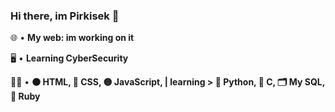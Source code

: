 ### Hi there, im Pirkisek 👋                              

🌐 • **My web: im working on it**

🖥️ • **Learning CyberSecurity**

🧑‍💻 • **🟠 HTML, 🔵 CSS, 🟡 JavaScript, | learning > 🐍 Python, 🧪 C, 🗂️ My SQL, 💎 Ruby**
